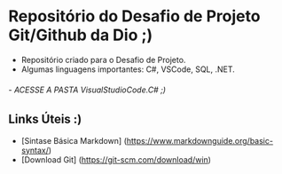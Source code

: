 # Repositório do Desafio de Projeto Git/Github da Dio ;)
 - Repositório criado para o Desafio de Projeto. 
 - Algumas linguagens importantes: C#, VSCode, SQL, .NET. 
 ###### - ACESSE A PASTA VisualStudioCode.C# ;)


## Links Úteis :)
 - [Sintase Básica Markdown] (https://www.markdownguide.org/basic-syntax/)
 - [Download Git] (https://git-scm.com/download/win)
 
